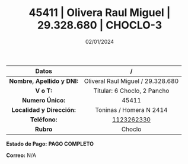 ﻿---
title: 45411 | Olivera Raul Miguel | 29.328.680 | CHOCLO-3
date: 02/01/2024
draft: false
tags: ['titular', 'toninas', 'choclo']
---

|          **Datos**          |  /  |
|:---------------------------:|:---:|
| **Nombre, Apellido y DNI:** | Oliveral Raul Miguel / 29.328.680 |
|          **V o T:**         | Titular: 6 Choclo, 2 Pancho |
|      **Numero Único:**      | 45411 |
|  **Localidad y Dirección:** | Toninas / Homera N 2414 |
|        **Teléfono:**        | [1123262330](https://wa.me/1123262330) |
|          **Rubro**          | Choclo |

**Estado de Pago:** **PAGO COMPLETO**

**Correo:** N/A
